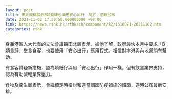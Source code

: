 ```yaml
---
layout: post
title: 田北辰稱據悉B類食肆也須用安心出行　局方：適時公布
date: 2021-11-02 17:59:58.000000000 +08:00
link: https://news.rthk.hk/rthk/ch/component/k2/1618071-20211102.htm
categories: rthk
---
```


身兼港區人大代表的立法會議員田北辰表示，據他了解，政府最快本月中要求「B類食肆」堂食食客，也要使用「安心出行」應用程式，相信對本港與內地通關有幫助。

有食客質疑新措施，認為填紙仔與用「安心出行」作用一樣，但有飲食業界支持，認為有助減輕業界壓力。

食物及衞生局表示，會繼續定時檢討和適當調節防疫措施的細節，適時公布最新安排。
